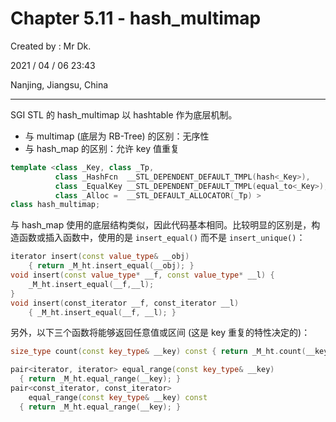 # Chapter 5.11 - hash_multimap

Created by : Mr Dk.

2021 / 04 / 06 23:43

Nanjing, Jiangsu, China

---

SGI STL 的 hash_multimap 以 hashtable 作为底层机制。

- 与 multimap (底层为 RB-Tree) 的区别：无序性
- 与 hash_map 的区别：允许 key 值重复

```c++
template <class _Key, class _Tp,
          class _HashFcn  __STL_DEPENDENT_DEFAULT_TMPL(hash<_Key>),
          class _EqualKey __STL_DEPENDENT_DEFAULT_TMPL(equal_to<_Key>),
          class _Alloc =  __STL_DEFAULT_ALLOCATOR(_Tp) >
class hash_multimap;
```

与 hash_map 使用的底层结构类似，因此代码基本相同。比较明显的区别是，构造函数或插入函数中，使用的是 `insert_equal()` 而不是 `insert_unique()`：

```c++
iterator insert(const value_type& __obj)
    { return _M_ht.insert_equal(__obj); }
void insert(const value_type* __f, const value_type* __l) {
    _M_ht.insert_equal(__f,__l);
}
void insert(const_iterator __f, const_iterator __l)
    { _M_ht.insert_equal(__f, __l); }
```

另外，以下三个函数将能够返回任意值或区间 (这是 key 重复的特性决定的)：

```c++
size_type count(const key_type& __key) const { return _M_ht.count(__key); }

pair<iterator, iterator> equal_range(const key_type& __key)
  { return _M_ht.equal_range(__key); }
pair<const_iterator, const_iterator>
    equal_range(const key_type& __key) const
  { return _M_ht.equal_range(__key); }
```
